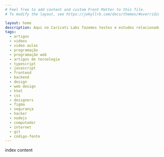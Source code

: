```yaml
---
# Feel free to add content and custom Front Matter to this file.
# To modify the layout, see https://jekyllrb.com/docs/themes/#overriding-theme-defaults

layout: home
description: Aqui no Caricati Labs fazemos testes e estudos relacionados a tecnologia, inovação e empreendedorismo. Um portal onde concentramos informações registradas em artigos, vídeos e cursos.
tags:
  - artigos
  - videos
  - video aulas
  - programação
  - programação web
  - artigos de tecnologia
  - typescript
  - javascript
  - frontend
  - backend
  - design
  - web design
  - html
  - css
  - designers
  - figma
  - segurança
  - hacker
  - nodejs
  - computador
  - internet
  - git
  - código-fonte
---
```


index content